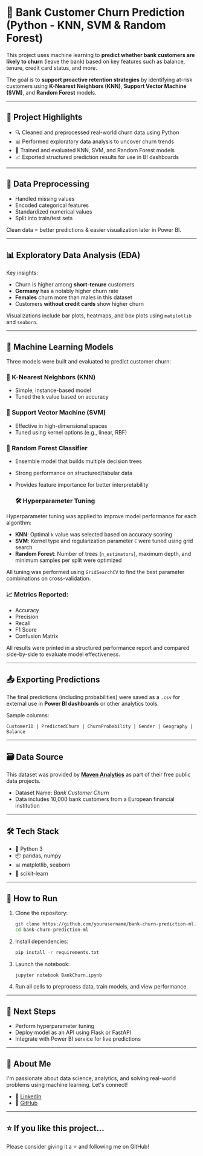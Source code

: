 # 🧠 Bank Customer Churn Prediction (Python - KNN, SVM & Random Forest)

This project uses machine learning to **predict whether bank customers are likely to churn** (leave the bank) based on key features such as balance, tenure, credit card status, and more.

The goal is to **support proactive retention strategies** by identifying at-risk customers using **K-Nearest Neighbors (KNN)**, **Support Vector Machine (SVM)**, and **Random Forest** models.

---

## 📌 Project Highlights

- 🔍 Cleaned and preprocessed real-world churn data using Python
- 📊 Performed exploratory data analysis to uncover churn trends
- 🤖 Trained and evaluated KNN, SVM, and Random Forest models
- 📈 Exported structured prediction results for use in BI dashboards

---

## 🧹 Data Preprocessing

- Handled missing values
- Encoded categorical features
- Standardized numerical values
- Split into train/test sets

Clean data = better predictions & easier visualization later in Power BI.

---

## 📊 Exploratory Data Analysis (EDA)

Key insights:
- Churn is higher among **short-tenure** customers
- **Germany** has a notably higher churn rate
- **Females** churn more than males in this dataset
- Customers **without credit cards** show higher churn

Visualizations include bar plots, heatmaps, and box plots using `matplotlib` and `seaborn`.

---

## 🤖 Machine Learning Models

Three models were built and evaluated to predict customer churn:

### 🔹 K-Nearest Neighbors (KNN)
- Simple, instance-based model
- Tuned the `k` value based on accuracy

### 🔹 Support Vector Machine (SVM)
- Effective in high-dimensional spaces
- Tuned using kernel options (e.g., linear, RBF)

### 🔹 Random Forest Classifier
- Ensemble model that builds multiple decision trees
- Strong performance on structured/tabular data
- Provides feature importance for better interpretability

  ### 🛠️ Hyperparameter Tuning
Hyperparameter tuning was applied to improve model performance for each algorithm:

- **KNN**: Optimal `k` value was selected based on accuracy scoring
- **SVM**: Kernel type and regularization parameter `C` were tuned using grid search
- **Random Forest**: Number of trees (`n_estimators`), maximum depth, and minimum samples per split were optimized

All tuning was performed using `GridSearchCV` to find the best parameter combinations on cross-validation.

### 📈 Metrics Reported:
- Accuracy
- Precision
- Recall
- F1 Score
- Confusion Matrix

All results were printed in a structured performance report and compared side-by-side to evaluate model effectiveness.

---

## 📤 Exporting Predictions

The final predictions (including probabilities) were saved as a `.csv` for external use in **Power BI dashboards** or other analytics tools.

Sample columns:
```
CustomerID | PredictedChurn | ChurnProbability | Gender | Geography | Balance
```

---

## 🗃️ Data Source

This dataset was provided by **[Maven Analytics](https://www.mavenanalytics.io/data-playground)** as part of their free public data projects.

- Dataset Name: *Bank Customer Churn*
- Data includes 10,000 bank customers from a European financial institution

---

## 🛠 Tech Stack

- 🐍 Python 3
- 📦 pandas, numpy
- 📊 matplotlib, seaborn
- 🤖 scikit-learn

---

## 🚀 How to Run

1. Clone the repository:
   ```bash
   git clone https://github.com/yourusername/bank-churn-prediction-ml.git
   cd bank-churn-prediction-ml
   ```

2. Install dependencies:
   ```bash
   pip install -r requirements.txt
   ```

3. Launch the notebook:
   ```bash
   jupyter notebook BankChurn.ipynb
   ```

4. Run all cells to preprocess data, train models, and view performance.

---

## 📌 Next Steps

- Perform hyperparameter tuning
- Deploy model as an API using Flask or FastAPI
- Integrate with Power BI service for live predictions

---

## 🙋 About Me

I'm passionate about data science, analytics, and solving real-world problems using machine learning. Let's connect!

- 🔗 [LinkedIn]([#](https://www.linkedin.com/in/halah-almekhlafi--303395134/))
- 🐙 [GitHub](#)

---

## ⭐️ If you like this project...

Please consider giving it a ⭐️ and following me on GitHub!
